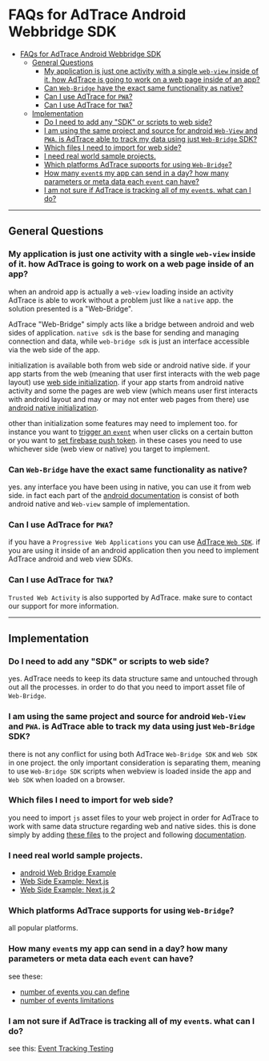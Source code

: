 # FAQs for AdTrace Android Webbridge SDK

- [FAQs for AdTrace Android Webbridge SDK](#faqs-for-adtrace-android-webbridge-sdk)
  - [General Questions](#general-questions)
    - [My application is just one activity with a single `web-view` inside of it. how AdTrace is going to work on a web page inside of an app?](#my-application-is-just-one-activity-with-a-single-web-view-inside-of-it-how-adtrace-is-going-to-work-on-a-web-page-inside-of-an-app)
    - [Can `Web-Bridge` have the exact same functionality as native?](#can-web-bridge-have-the-exact-same-functionality-as-native)
    - [Can I use AdTrace for `PWA`?](#can-i-use-adtrace-for-pwa)
    - [Can I use AdTrace for `TWA`?](#can-i-use-adtrace-for-twa)
  - [Implementation](#implementation)
    - [Do I need to add any "SDK" or scripts to web side?](#do-i-need-to-add-any-sdk-or-scripts-to-web-side)
    - [I am using the same project and source for android `Web-View` and `PWA`. is AdTrace able to track my data using just `Web-Bridge` SDK?](#i-am-using-the-same-project-and-source-for-android-web-view-and-pwa-is-adtrace-able-to-track-my-data-using-just-web-bridge-sdk)
    - [Which files I need to import for web side?](#which-files-i-need-to-import-for-web-side)
    - [I need real world sample projects.](#i-need-real-world-sample-projects)
    - [Which platforms AdTrace supports for using `Web-Bridge`?](#which-platforms-adtrace-supports-for-using-web-bridge)
    - [How many `event`s my app can send in a day? how many parameters or meta data each `event` can have?](#how-many-events-my-app-can-send-in-a-day-how-many-parameters-or-meta-data-each-event-can-have)
    - [I am not sure if AdTrace is tracking all of my `event`s. what can I do?](#i-am-not-sure-if-adtrace-is-tracking-all-of-my-events-what-can-i-do)

---
## General Questions
### My application is just one activity with a single `web-view` inside of it. how AdTrace is going to work on a web page inside of an app?
when an android app is actually a `web-view` loading inside an activity AdTrace is able to work without a problem just like a `native` app. the solution presented is a "Web-Bridge".

AdTrace "Web-Bridge" simply acts like a bridge between android and web sides of application. `native sdk` is the base for sending and managing connection and data, while `web-bridge sdk` is just an interface accessible via the web side of the app.

initialization is available both from web side or android native side. if your app starts from the web (meaning that user first interacts with the web page layout) use [web side initialization](https://github.com/adtrace/adtrace_sdk_android#web-views-sdk). if your app starts from android native activity and some the pages are web view (which means user first interacts with android layout and may or may not enter web pages from there) use [android native initialization](https://github.com/adtrace/adtrace_sdk_android#native-app-sdk).

other than initialization some features may need to implement too. for instance you want to [trigger an `event`](https://github.com/adtrace/adtrace_sdk_android#track-event) when user clicks on a certain button or you want to [set firebase push token](https://github.com/adtrace/adtrace_sdk_android#push-token). in these cases you need to use whichever side (web view or native) you target to implement.


### Can `Web-Bridge` have the exact same functionality as native?
yes. any interface you have been using in native, you can use it from web side. in fact each part of the [android documentation](https://github.com/adtrace/adtrace_sdk_android) is consist of both android native and `Web-view` sample of implementation.


### Can I use AdTrace for `PWA`?
if you have a `Progressive Web Applications` you can use [AdTrace `Web SDK`](https://github.com/adtrace/adtrace_sdk_web). if you are using it inside of an android application then you need to implement AdTrace android and web view SDKs.

### Can I use AdTrace for `TWA`?
`Trusted Web Activity` is also supported by AdTrace. make sure to contact our support for more information.


---
## Implementation

### Do I need to add any "SDK" or scripts to web side?
yes. AdTrace needs to keep its data structure same and untouched through out all the processes. in order to do that you need to import asset file of `Web-Bridge`.

### I am using the same project and source for android `Web-View` and `PWA`. is AdTrace able to track my data using just `Web-Bridge` SDK?
there is not any conflict for using both AdTrace `Web-Bridge SDK` and `Web SDK` in one project. the only important consideration is separating them, meaning to use `Web-Bridge SDK` scripts when webview is loaded inside the app and `Web SDK` when loaded on a browser. 

### Which files I need to import for web side?
you need to import `js` asset files to your web project in order for AdTrace to work with same data structure regarding web and native sides. this is done simply by adding [these files](https://github.com/adtrace/adtrace_sdk_android/tree/master/android-sdk-plugin-webbridge/src/main/assets) to the project and following [documentation](https://github.com/adtrace/adtrace_sdk_android).

### I need real world sample projects.

- [android Web Bridge Example](https://github.com/adtrace/adtrace_sdk_android/tree/master/example-app-webbridge)
- [Web Side Example: Next.js](https://github.com/adtrace/nextjs-webview)
- [Web Side Example: Next.js 2](https://github.com/adtrace/nextjs-example)

### Which platforms AdTrace supports for using `Web-Bridge`?
all popular platforms.

### How many `event`s my app can send in a day? how many parameters or meta data each `event` can have?
see these: 
- [number of events you can define](./android-native-faq-en.md/#how-many-different-events-can-you-define)
- [number of events limitations](./android-native-faq-en.md/#how-many-events-per-user-or-per-certain-amount-of-time-you-can-track)

### I am not sure if AdTrace is tracking all of my `event`s. what can I do?
see this: [Event Tracking Testing](./android-native-faq-en.md/#how-to-make-sure-event-is-successfully-sent)